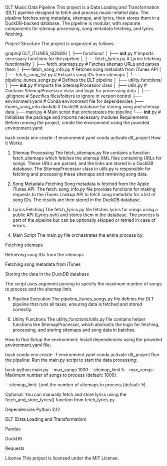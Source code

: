 DLT Music Data Pipeline
This project is a Data Loading and Transformation (DLT) pipeline designed to fetch and process music-related data. The pipeline fetches song metadata, sitemaps, and lyrics, then stores them in a DuckDB-backed database. The pipeline is modular, with separate components for sitemap processing, song metadata fetching, and lyrics fetching.

Project Structure
The project is organized as follows:

graphql
DLT_ITUNES_SONGS/
│
├── functions/
│   ├── __init__.py           # Imports necessary functions for the pipeline
│   ├── fetch_lyrics.py       # Lyrics fetching functionality
│   ├── fetch_sitemaps.py     # Fetches sitemap URLs and parses them
│   ├── fetch_song_info.py    # Fetches song metadata from iTunes API
│   ├── fetch_song_list.py    # Extracts song IDs from sitemaps
│   └── pipeline_itunes_songs.py  # Defines the DLT pipeline
│
├── utility_functions/
│   ├── __init__.py           # Imports the SitemapProcessor class
│   ├── utils.py              # Contains SitemapProcessor class and logic for processing data
│
├── .gitignore                # Specifies files/folders to ignore in version control
├── environment.yaml          # Conda environment file for dependencies
├── itunes_song_info.duckdb   # DuckDB database for storing song and sitemap data
├── main.py                   # Main script that orchestrates the pipeline
└── __init__.py               # Initializes the package and imports necessary modules
Requirements
Before running the project, create the environment using the provided environment.yaml:

bash
conda env create -f environment.yaml
conda activate dlt_project
How It Works
1. Sitemap Processing
The fetch_sitemaps.py file contains a function fetch_sitemaps which fetches the sitemap XML files containing URLs for songs. These URLs are parsed, and the links are stored in a DuckDB database. The SitemapProcessor class in utils.py is responsible for fetching and processing these sitemaps and retrieving song data.

2. Song Metadata Fetching
Song metadata is fetched from the Apple iTunes API. The fetch_song_info.py file provides functions for making requests to the iTunes Lookup API to fetch song metadata for a list of song IDs. The results are then stored in the DuckDB database.

3. Lyrics Fetching
The fetch_lyrics.py file fetches lyrics for songs using a public API (Lyrics.ovh) and stores them in the database. The process is part of the pipeline but can be optionally skipped or retried in case of errors.

4. Main Script
The main.py file orchestrates the entire process by:

Fetching sitemaps

Retrieving song IDs from the sitemaps

Fetching song metadata from iTunes

Storing the data in the DuckDB database

The script uses argument parsing to specify the maximum number of songs to process and the sitemap limit.

5. Pipeline Execution
The pipeline_itunes_songs.py file defines the DLT pipeline that runs all tasks, ensuring data is fetched and stored correctly.

6. Utility Functions
The utility_functions/utils.py file contains helper functions like SitemapProcessor, which abstracts the logic for fetching, processing, and storing sitemaps and song data in batches.

How to Run
Setup the environment: Install dependencies using the provided environment.yaml file:

bash
conda env create -f environment.yaml
conda activate dlt_project
Run the pipeline: Run the main.py script to start the data processing:

bash
python main.py --max_songs 1000 --sitemap_limit 5
--max_songs: Maximum number of songs to process (default: 1000).

--sitemap_limit: Limit the number of sitemaps to process (default: 5).

Optional: You can manually fetch and store lyrics using the fetch_and_store_lyrics() function from fetch_lyrics.py.

Dependencies
Python 3.12

DLT (Data Loading and Transformation)

Pandas

DuckDB

Requests

License
This project is licensed under the MIT License.
